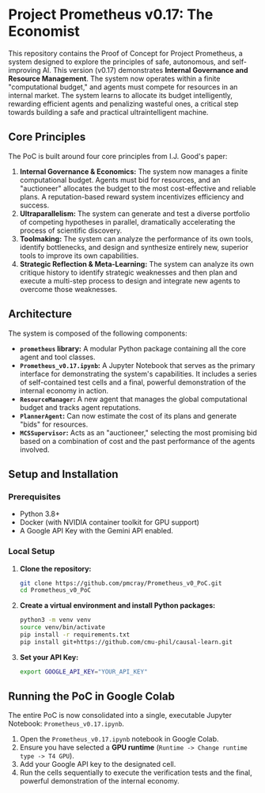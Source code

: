 # Project Prometheus v0.17: The Economist

This repository contains the Proof of Concept for Project Prometheus, a system designed to explore the principles of safe, autonomous, and self-improving AI. This version (v0.17) demonstrates **Internal Governance and Resource Management**. The system now operates within a finite "computational budget," and agents must compete for resources in an internal market. The system learns to allocate its budget intelligently, rewarding efficient agents and penalizing wasteful ones, a critical step towards building a safe and practical ultraintelligent machine.

## Core Principles

The PoC is built around four core principles from I.J. Good's paper:

1.  **Internal Governance & Economics:** The system now manages a finite computational budget. Agents must bid for resources, and an "auctioneer" allocates the budget to the most cost-effective and reliable plans. A reputation-based reward system incentivizes efficiency and success.
2.  **Ultraparallelism:** The system can generate and test a diverse portfolio of competing hypotheses in parallel, dramatically accelerating the process of scientific discovery.
3.  **Toolmaking:** The system can analyze the performance of its own tools, identify bottlenecks, and design and synthesize entirely new, superior tools to improve its own capabilities.
4.  **Strategic Reflection & Meta-Learning:** The system can analyze its own critique history to identify strategic weaknesses and then plan and execute a multi-step process to design and integrate new agents to overcome those weaknesses.

## Architecture

The system is composed of the following components:

*   **`prometheus` library:** A modular Python package containing all the core agent and tool classes.
*   **`Prometheus_v0.17.ipynb`:** A Jupyter Notebook that serves as the primary interface for demonstrating the system's capabilities. It includes a series of self-contained test cells and a final, powerful demonstration of the internal economy in action.
*   **`ResourceManager`:** A new agent that manages the global computational budget and tracks agent reputations.
*   **`PlannerAgent`:** Can now estimate the cost of its plans and generate "bids" for resources.
*   **`MCSSupervisor`:** Acts as an "auctioneer," selecting the most promising bid based on a combination of cost and the past performance of the agents involved.

## Setup and Installation

### Prerequisites

*   Python 3.8+
*   Docker (with NVIDIA container toolkit for GPU support)
*   A Google API Key with the Gemini API enabled.

### Local Setup

1.  **Clone the repository:**
    ```bash
    git clone https://github.com/pmcray/Prometheus_v0_PoC.git
    cd Prometheus_v0_PoC
    ```

2.  **Create a virtual environment and install Python packages:**
    ```bash
    python3 -m venv venv
    source venv/bin/activate
    pip install -r requirements.txt
    pip install git+https://github.com/cmu-phil/causal-learn.git
    ```

3.  **Set your API Key:**
    ```bash
    export GOOGLE_API_KEY="YOUR_API_KEY"
    ```

## Running the PoC in Google Colab

The entire PoC is now consolidated into a single, executable Jupyter Notebook: `Prometheus_v0.17.ipynb`.

1.  Open the `Prometheus_v0.17.ipynb` notebook in Google Colab.
2.  Ensure you have selected a **GPU runtime** (`Runtime -> Change runtime type -> T4 GPU`).
3.  Add your Google API key to the designated cell.
4.  Run the cells sequentially to execute the verification tests and the final, powerful demonstration of the internal economy.